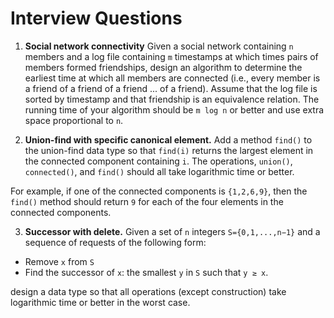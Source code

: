 # Interview Questions

1. **Social network connectivity** 
Given a social network containing `n` members and a log file containing `m` timestamps at which times pairs of members formed friendships, design an algorithm to determine the earliest time at which all members are connected (i.e., every member is a friend of a friend of a friend ... of a friend). Assume that the log file is sorted by timestamp and that friendship is an equivalence relation. The running time of your algorithm should be `m log n` or better and use extra space proportional to `n`.

2. **Union-find with specific canonical element.**
Add a method `𝚏𝚒𝚗𝚍()` to the union-find data type so that `𝚏𝚒𝚗d(𝚒)` returns the largest element in the connected component containing `i`. The operations, `𝚞𝚗𝚒𝚘𝚗()`, `𝚌𝚘𝚗𝚗𝚎𝚌𝚝𝚎𝚍()`, and `𝚏𝚒𝚗𝚍()` should all take logarithmic time or better.

For example, if one of the connected components is `{1,2,6,9}`, then the `𝚏𝚒𝚗𝚍()` method should return `9` for each of the four elements in the connected components.

3. **Successor with delete.**
Given a set of `n` integers `S={0,1,...,n−1}` and a sequence of requests of the following form:

* Remove `x` from `S`
* Find the successor of `x`: the smallest `y` in `S` such that `y ≥ x`.

design a data type so that all operations (except construction) take logarithmic time or better in the worst case.